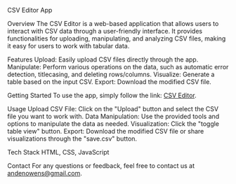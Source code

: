 CSV Editor App

Overview
The CSV Editor is a web-based application that allows users to interact with CSV data through a user-friendly interface. It provides functionalities for uploading, manipulating, and analyzing CSV files, making it easy for users to work with tabular data.

Features
Upload: Easily upload CSV files directly through the app.
Manipulate: Perform various operations on the data, such as automatic error detection, titlecasing, and deleting rows/columns.
Visualize: Generate a table based on the input CSV.
Export: Download the modified CSV file.

Getting Started
To use the app, simply follow the link: [CSV Editor]([url](https://andenow.github.io/CSV-Editor/)).

Usage
Upload CSV File: Click on the "Upload" button and select the CSV file you want to work with.
Data Manipulation: Use the provided tools and options to manipulate the data as needed.
Visualization: Click the "toggle table view" button.
Export: Download the modified CSV file or share visualizations through the "save.csv" button.

Tech Stack
HTML, CSS, JavaScript

Contact
For any questions or feedback, feel free to contact us at andenowens@gmail.com.
